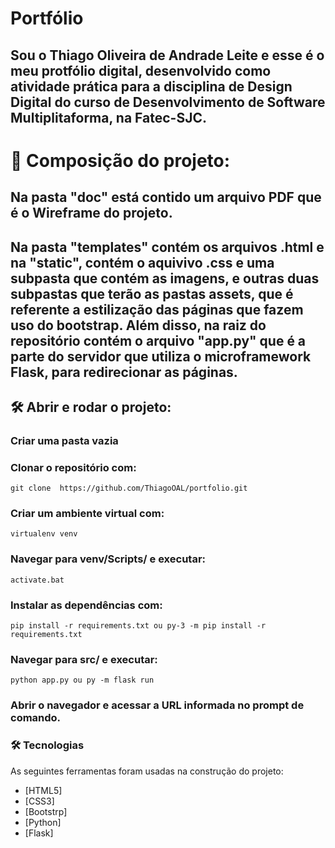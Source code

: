 # Portfólio
## Sou o Thiago Oliveira de Andrade Leite e esse é o meu protfólio digital, desenvolvido como atividade prática para a disciplina de Design Digital do curso de Desenvolvimento de Software Multiplitaforma, na Fatec-SJC.

# 📁 Composição do projeto:

## Na pasta "doc" está contido um arquivo PDF que é o Wireframe do projeto.

## Na pasta "templates" contém os arquivos .html e na "static", contém o aquivivo .css e uma subpasta que contém as imagens, e outras duas subpastas que terão as pastas assets, que é referente a estilização das páginas que fazem uso do bootstrap. Além disso, na raiz do repositório contém o arquivo "app.py" que é a parte do servidor que utiliza o microframework Flask, para redirecionar as páginas.

## 🛠️ Abrir e rodar o projeto:
 ### Criar uma pasta vazia
 ### Clonar o repositório com:
	git clone  https://github.com/ThiagoOAL/portfolio.git
 ### Criar um ambiente virtual com:
	virtualenv venv
### Navegar para venv/Scripts/ e executar:
	activate.bat
### Instalar as dependências com:
	pip install -r requirements.txt ou py-3 -m pip install -r requirements.txt
### Navegar para src/ e executar:
	python app.py ou py -m flask run
### Abrir o navegador e acessar a URL informada no prompt de comando.

### 🛠 Tecnologias

As seguintes ferramentas foram usadas na construção do projeto:

- [HTML5]
- [CSS3]
- [Bootstrp]
- [Python]
- [Flask]




